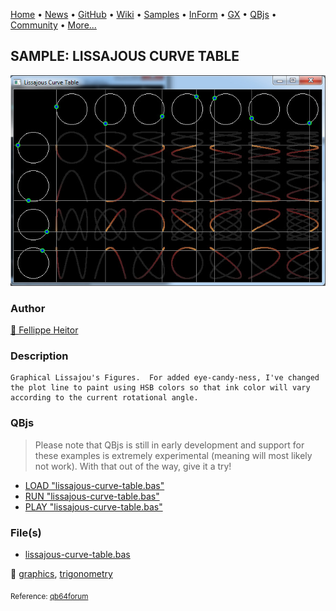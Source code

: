 [Home](https://qb64.com) • [News](../../news.md) • [GitHub](https://github.com/QB64Official/qb64) • [Wiki](https://github.com/QB64Official/qb64/wiki) • [Samples](../../samples.md) • [InForm](../../inform.md) • [GX](../../gx.md) • [QBjs](../../qbjs.md) • [Community](../../community.md) • [More...](../../more.md)

## SAMPLE: LISSAJOUS CURVE TABLE

![lissajous-curve-table.jpg](img/lissajous-curve-table.jpg)

### Author

[🐝 Fellippe Heitor](../fellippe-heitor.md) 

### Description

```text
Graphical Lissajou's Figures.  For added eye-candy-ness, I've changed the plot line to paint using HSB colors so that ink color will vary according to the current rotational angle.
```

### QBjs

> Please note that QBjs is still in early development and support for these examples is extremely experimental (meaning will most likely not work). With that out of the way, give it a try!

* [LOAD "lissajous-curve-table.bas"](https://v6p9d9t4.ssl.hwcdn.net/html/6029471/index.html?src=https://qb64.com/samples/lissajous-curve-table/src/lissajous-curve-table.bas)
* [RUN "lissajous-curve-table.bas"](https://v6p9d9t4.ssl.hwcdn.net/html/6029471/index.html?mode=auto&src=https://qb64.com/samples/lissajous-curve-table/src/lissajous-curve-table.bas)
* [PLAY "lissajous-curve-table.bas"](https://v6p9d9t4.ssl.hwcdn.net/html/6029471/index.html?mode=play&src=https://qb64.com/samples/lissajous-curve-table/src/lissajous-curve-table.bas)

### File(s)

* [lissajous-curve-table.bas](src/lissajous-curve-table.bas)

🔗 [graphics](../graphics.md), [trigonometry](../trigonometry.md)


<sub>Reference: [qb64forum](https://qb64forum.alephc.xyz/index.php?topic=2322.0) </sub>

